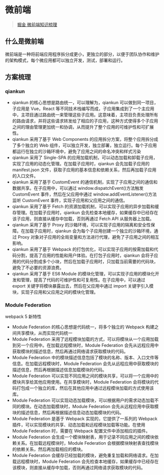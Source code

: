 # 微前端

> [掘金 微前端知识梳理](https://juejin.cn/post/7221046247262781499)

## 什么是微前端

微前端是一种将前端应用程序拆分成更小，更独立的部分，以便于团队协作和维护的架构模式，每个微应用都可以独立开发，测试，部署和运行。

## 方案梳理

### qiankun

- qiankun 的核心思想是路由统一，可以理解为，qiankun 可以做到同一项目，子应用是 Vue，React 等不同技术栈编写而成，子应用集成到了一个主应用中，主项目通过路由统一来管理这些子应用。这意味着，主项目负责处理所有的路由请求，并将这些请求转发给了相应的子应用，这种方式使得多个子应用之间的理由管理更加统一和协调，从而提升了整个应用的可维护性和可扩展性。
- qiankun 采用了基于 Web Components 的应用拆分方案，将整个应用拆分成了多个独立的 Web 组件，可以独立开发，独立部署，独立运行。每个子应用都运行在独立的沙箱环境中，避免了应用之间的命名冲突和样式污染
- qiankun 采用了 Single-SPA 的应用加载机制，可以动态加载和卸载子应用，实现了应用的动态化管理。在加载子应用时，qiankun 会先加载子应用的 manifest.json 文件，获取子应用的基本信息和依赖关系，然后再加载子应用的入口文件。
- qiankun 采用了基于 CustomEvent 的通信机制，实现了子应用之间的通信和数据共享。在子应用中，可以通过 window.dispatchEvent()方法触发 CustomEvent 事件，然后在父应用中通过 window.addEventListener()方法监听 CustomEvent 事件，实现子应用和父应用之间的通信。
- qiankun 采用了基于 Fetch 的资源加载机制，可以实现子应用的异步加载和缓存管理。在加载子应用时，qiankun 会先检查本地缓存，如果缓存中已经存在该子应用，则直接从缓存中加载，否则再通过 Fetch API 从服务器上加载。
- qiankun 采用了基于 Proxy 的沙箱环境，可以实现子应用的隔离和安全性保障。在加载子应用时，qiankun 会为每个子应用创建一个独立的沙箱环境，通过 Proxy 对象对子应用的全局变量和方法进行代理，避免了子应用之间的相互影响。
- qiankun 采用了基于 Webpack 的打包优化，可以实现子应用的按需加载和代码分割，提高了应用的性能和用户体验。在打包子应用时，qiankun 会将子应用的代码分割成多个小块，然后在加载子应用时，只加载当前需要的代码块，避免了不必要的资源浪费。
- qiankun 采用了基于 ES6 Module 的模块化管理，可以实现子应用的模块化开发和管理，提高了代码的可维护性和可复用性。在子应用中，可以通过 export 关键字将模块暴露出去，然后在父应用中通过 import 关键字引入模块，实现子应用和父应用之间的模块化管理。

### Module Federation

webpack 5 新特性

- Module Federation 的核心思想是代码统一，将多个独立的 Webpack 构建之间共享模块，从而实现代码统一
- Module Federation 采用了远程模块加载的方式，可以将模块从一个应用加载到另一个应用中。在加载远程模块时，Module Federation 会先从远程应用中获取模块的描述信息，然后再通过网络请求获取模块的代码。
- Module Federation 中的模块描述信息包括了模块的名称、版本、入口文件等信息。在加载远程模块时，Module Federation 会先从远程应用中获取模块的描述信息，然后再根据描述信息加载模块的代码。
- Module Federation 可以实现不同应用之间的模块共享，可以将一个应用中的模块共享给其他应用使用。在共享模块时，Module Federation 会将模块的代码打包成一个独立的库，然后在其他应用中通过远程模块加载的方式使用该库。
- Module Federation 可以实现动态加载模块，可以根据用户的需求动态加载不同的模块。在动态加载模块时，Module Federation 会先从远程应用中获取模块的描述信息，然后再根据描述信息动态加载模块的代码。
- Module Federation 是基于 Webpack 实现的，它提供了一系列的 Webpack 插件，可以实现模块的共享、动态加载和远程模块加载等功能。在使用 Module Federation 时，需要在 Webpack 配置文件中添加相应的插件。
- Module Federation 会生成一个模块映射表，用于记录不同应用之间的模块依赖关系。在加载远程模块时，Module Federation 会根据模块映射表查找模块的依赖关系，然后再加载相应的模块。
- Module Federation 会缓存已经加载的模块，避免重复加载和网络请求。在加载远程模块时，Module Federation 会先检查本地缓存，如果缓存中已经存在该模块，则直接从缓存中加载，否则再通过网络请求获取模块的代码。
